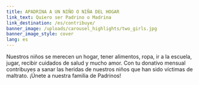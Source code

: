 ```yaml
---
title: APADRINA A UN NIÑO O NIÑA DEL HOGAR
link_text: Quiero ser Padrino o Madrina
link_destination: /es/contribuye/
banner_image: /uploads/carousel_highlights/two_girls.jpg
banner_image_style: cover
lang: es
---
```

Nuestros niños se merecen un hogar, tener alimentos, ropa, ir a la escuela, jugar, recibir cuidados de salud y mucho amor. Con tu donativo mensual contribuyes a sanar las heridas de nuestros niños que han sido víctimas de maltrato. ¡Únete a nuestra familia de Padrinos!
